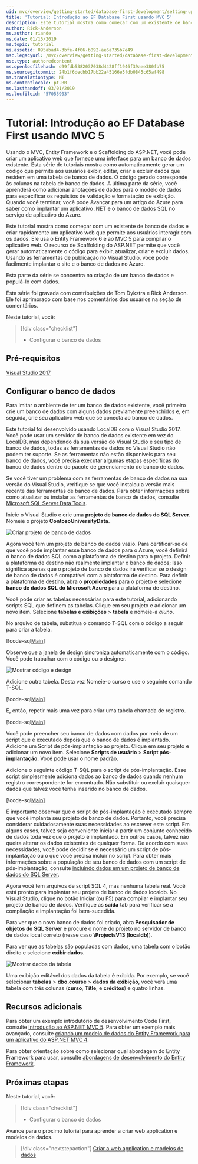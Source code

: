 ```yaml
---
uid: mvc/overview/getting-started/database-first-development/setting-up-database
title: 'Tutorial: Introdução ao EF Database First usando MVC 5'
description: Este tutorial mostra como começar com um existente de banco de dados e criar rapidamente um aplicativo web que permite aos usuários interagir com os dados.
author: Rick-Anderson
ms.author: riande
ms.date: 01/15/2019
ms.topic: tutorial
ms.assetid: 095abad4-3bfe-4f06-b092-ae6a735b7e49
msc.legacyurl: /mvc/overview/getting-started/database-first-development/setting-up-database
msc.type: authoredcontent
ms.openlocfilehash: d99fdb5382037038d4428ff1946f39aee380fb75
ms.sourcegitcommit: 24b1f6decbb17bb22a45166e5fdb0845c65af498
ms.translationtype: MT
ms.contentlocale: pt-BR
ms.lasthandoff: 03/01/2019
ms.locfileid: "57055903"
---
```

# <a name="tutorial-get-started-with-ef-database-first-using-mvc-5"></a>Tutorial: Introdução ao EF Database First usando MVC 5

Usando o MVC, Entity Framework e o Scaffolding do ASP.NET, você pode criar um aplicativo web que fornece uma interface para um banco de dados existente. Esta série de tutoriais mostra como automaticamente gerar um código que permite aos usuários exibir, editar, criar e excluir dados que residem em uma tabela de banco de dados. O código gerado corresponde às colunas na tabela de banco de dados. A última parte da série, você aprenderá como adicionar anotações de dados para o modelo de dados para especificar os requisitos de validação e formatação de exibição. Quando você terminar, você pode Avançar para um artigo do Azure para saber como implantar um aplicativo .NET e o banco de dados SQL no serviço de aplicativo do Azure.

Este tutorial mostra como começar com um existente de banco de dados e criar rapidamente um aplicativo web que permite aos usuários interagir com os dados. Ele usa o Entity Framework 6 e ao MVC 5 para compilar o aplicativo web. O recurso de Scaffolding do ASP.NET permite que você gerar automaticamente o código para exibir, atualizar, criar e excluir dados. Usando as ferramentas de publicação no Visual Studio, você pode facilmente implantar o site e o banco de dados no Azure.

Esta parte da série se concentra na criação de um banco de dados e populá-lo com dados.

Esta série foi gravada com contribuições de Tom Dykstra e Rick Anderson. Ele foi aprimorado com base nos comentários dos usuários na seção de comentários.

Neste tutorial, você:

> [!div class="checklist"]
> * Configurar o banco de dados

## <a name="prerequisites"></a>Pré-requisitos

[Visual Studio 2017](https://visualstudio.microsoft.com/downloads/)


## <a name="set-up-the-database"></a>Configurar o banco de dados

Para imitar o ambiente de ter um banco de dados existente, você primeiro crie um banco de dados com alguns dados previamente preenchidos e, em seguida, crie seu aplicativo web que se conecta ao banco de dados.


Este tutorial foi desenvolvido usando LocalDB com o Visual Studio 2017. Você pode usar um servidor de banco de dados existente em vez do LocalDB, mas dependendo da sua versão do Visual Studio e seu tipo de banco de dados, todas as ferramentas de dados no Visual Studio não podem ter suporte. Se as ferramentas não estão disponíveis para seu banco de dados, você precisa executar algumas etapas específicas do banco de dados dentro do pacote de gerenciamento do banco de dados.


Se você tiver um problema com as ferramentas de banco de dados na sua versão do Visual Studio, verifique se que você instalou a versão mais recente das ferramentas de banco de dados. Para obter informações sobre como atualizar ou instalar as ferramentas de banco de dados, consulte [Microsoft SQL Server Data Tools](https://msdn.microsoft.com/data/hh297027).

Inicie o Visual Studio e crie uma **projeto de banco de dados do SQL Server**. Nomeie o projeto **ContosoUniversityData**.

![Criar projeto de banco de dados](setting-up-database/_static/image1.png)

Agora você tem um projeto de banco de dados vazio. Para certificar-se de que você pode implantar esse banco de dados para o Azure, você definirá o banco de dados SQL como a plataforma de destino para o projeto. Definir a plataforma de destino não realmente implantar o banco de dados; Isso significa apenas que o projeto de banco de dados irá verificar se o design de banco de dados é compatível com a plataforma de destino. Para definir a plataforma de destino, abra o **propriedades** para o projeto e selecione **banco de dados SQL do Microsoft Azure** para a plataforma de destino.

Você pode criar as tabelas necessárias para este tutorial, adicionando scripts SQL que definem as tabelas. Clique em seu projeto e adicionar um novo item. Selecione **tabelas e exibições** > **tabela** e nomeie-a *aluno*.

No arquivo de tabela, substitua o comando T-SQL com o código a seguir para criar a tabela.

[!code-sql[Main](setting-up-database/samples/sample1.sql)]

Observe que a janela de design sincroniza automaticamente com o código. Você pode trabalhar com o código ou o designer.

![Mostrar código e design](setting-up-database/_static/image5.png)

Adicione outra tabela. Desta vez Nomeie-o curso e use o seguinte comando T-SQL.

[!code-sql[Main](setting-up-database/samples/sample2.sql)]

E, então, repetir mais uma vez para criar uma tabela chamada de registro.

[!code-sql[Main](setting-up-database/samples/sample3.sql)]

Você pode preencher seu banco de dados com dados por meio de um script que é executado depois que o banco de dados é implantado. Adicione um Script de pós-implantação ao projeto. Clique em seu projeto e adicionar um novo item. Selecione **Scripts de usuário** > **Script pós-implantação**. Você pode usar o nome padrão.

Adicione o seguinte código T-SQL para o script de pós-implantação. Esse script simplesmente adiciona dados ao banco de dados quando nenhum registro correspondente for encontrado. Não substituir ou excluir quaisquer dados que talvez você tenha inserido no banco de dados.

[!code-sql[Main](setting-up-database/samples/sample4.sql)]

É importante observar que o script de pós-implantação é executado sempre que você implanta seu projeto de banco de dados. Portanto, você precisa considerar cuidadosamente suas necessidades ao escrever este script. Em alguns casos, talvez seja conveniente iniciar a partir um conjunto conhecido de dados toda vez que o projeto é implantado. Em outros casos, talvez não queira alterar os dados existentes de qualquer forma. De acordo com suas necessidades, você pode decidir se é necessário um script de pós-implantação ou o que você precisa incluir no script. Para obter mais informações sobre a população de seu banco de dados com um script de pós-implantação, consulte [incluindo dados em um projeto de banco de dados do SQL Server](https://blogs.msdn.com/b/ssdt/archive/2012/02/02/including-data-in-an-sql-server-database-project.aspx).

Agora você tem arquivos de script SQL 4, mas nenhuma tabela real. Você está pronto para implantar seu projeto de banco de dados localdb. No Visual Studio, clique no botão Iniciar (ou F5) para compilar e implantar seu projeto de banco de dados. Verifique as **saída** tab para verificar se a compilação e implantação foi bem-sucedida.

Para ver que o novo banco de dados foi criado, abra **Pesquisador de objetos do SQL Server** e procure o nome do projeto no servidor de banco de dados local correto (nesse caso **\ProjectsV13 (localdb)**).

Para ver que as tabelas são populadas com dados, uma tabela com o botão direito e selecione **exibir dados**.

![Mostrar dados da tabela](setting-up-database/_static/image9.png)

Uma exibição editável dos dados da tabela é exibida. Por exemplo, se você selecionar **tabelas** > **dbo.course** > **dados da exibição**, você verá uma tabela com três colunas (**curso**, **Title**, e **créditos**) e quatro linhas.

## <a name="additional-resources"></a>Recursos adicionais

Para obter um exemplo introdutório de desenvolvimento Code First, consulte [Introdução ao ASP.NET MVC 5](../introduction/getting-started.md). Para obter um exemplo mais avançado, consulte [criando um modelo de dados do Entity Framework para um aplicativo do ASP.NET MVC 4](../getting-started-with-ef-using-mvc/creating-an-entity-framework-data-model-for-an-asp-net-mvc-application.md).

Para obter orientação sobre como selecionar qual abordagem do Entity Framework para usar, consulte [abordagens de desenvolvimento do Entity Framework](https://msdn.microsoft.com/library/ms178359.aspx#dbfmfcf).

## <a name="next-steps"></a>Próximas etapas

Neste tutorial, você:

> [!div class="checklist"]
> * Configurar o banco de dados

Avance para o próximo tutorial para aprender a criar web application e modelos de dados.
> [!div class="nextstepaction"]
> [Criar a web application e modelos de dados](creating-the-web-application.md)
